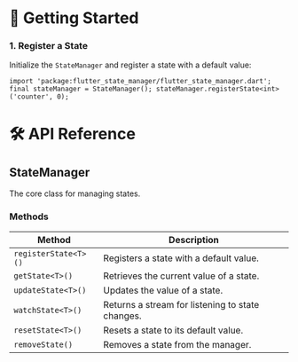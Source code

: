 # 📖 Getting Started

### 1. Register a State
Initialize the `StateManager` and register a state with a default value:

`import 'package:flutter_state_manager/flutter_state_manager.dart';
final stateManager = StateManager();
stateManager.registerState<int>('counter', 0);`


# 🛠 API Reference

## StateManager
The core class for managing states.

### Methods

| Method             | Description                                       |
|--------------------|---------------------------------------------------|
| `registerState<T>()` | Registers a state with a default value.           |
| `getState<T>()`      | Retrieves the current value of a state.           |
| `updateState<T>()`   | Updates the value of a state.                     |
| `watchState<T>()`    | Returns a stream for listening to state changes.  |
| `resetState<T>()`    | Resets a state to its default value.              |
| `removeState()`      | Removes a state from the manager.                 |
